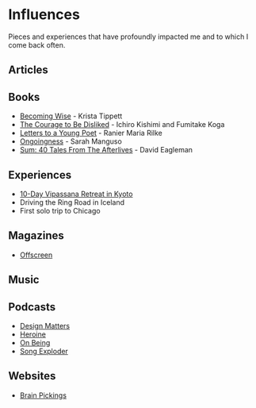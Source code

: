 # Influences

Pieces and experiences that have profoundly impacted me and to which I come back often.

## Articles

## Books

- [Becoming Wise](https://www.goodreads.com/book/show/25894085-becoming-wise) - Krista Tippett
- [The Courage to Be Disliked](https://www.goodreads.com/book/show/41954904-the-courage-to-be-disliked) - Ichiro Kishimi and Fumitake Koga
- [Letters to a Young Poet](https://www.goodreads.com/book/show/9688875-letters-to-a-young-poet) - Ranier Maria Rilke
- [Ongoingness](http://www.sarahmanguso.com/ongoingness) - Sarah Manguso
- [Sum: 40 Tales From The Afterlives](https://www.goodreads.com/book/show/6310840-sum) - David Eagleman

## Experiences

- [10-Day Vipassana Retreat in Kyoto](https://www.dhamma.org/en/schedules/schbhanu)
- Driving the Ring Road in Iceland
- First solo trip to Chicago

## Magazines

- [Offscreen](https://www.offscreenmag.com/)

## Music

## Podcasts

- [Design Matters](https://www.designmattersmedia.com/designmatters)
- [Heroine](https://majomolfino.com/podcast)
- [On Being](https://onbeing.org/series/podcast/)
- [Song Exploder](http://songexploder.net/)

## Websites

- [Brain Pickings](https://www.brainpickings.org/)
